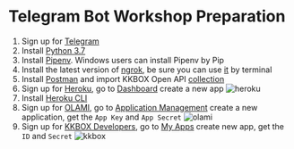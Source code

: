 # Telegram Bot Workshop Preparation

1. Sign up for [Telegram](https://telegram.org/)
2. Install [Python 3.7](https://www.python.org/downloads/)
3. Install [Pipenv](https://pipenv.readthedocs.io/en/latest/). Windows users can install Pipenv by Pip
4. Install the latest version of [ngrok](https://ngrok.com/download), be sure you can use [it](https://ngrok.com/product) by terminal
5. Install [Postman](https://www.getpostman.com/) and import KKBOX Open API [collection](https://www.getpostman.com/collections/985596e582e005b59df8)
6. Sign up for [Heroku](https://www.heroku.com/), go to [Dashboard](https://dashboard.heroku.com/apps) create a new app ![heroku](https://imgur.com/q2wXN8O.png)
7. Install [Heroku CLI](https://devcenter.heroku.com/articles/heroku-cli)
8. Sign up for [OLAMI](https://tw.olami.ai/), go to [Application Management](https://tw.olami.ai/open/website/applicationmanage/application_show) create a new application, get the `App Key` and `App Secret` ![olami](https://imgur.com/W3UDnIf.png) 
9. Sign up for [KKBOX Developers](https://developer.kkbox.com/), go to [My Apps](https://developer.kkbox.com/#/app) create new app, get the `ID` and `Secret` ![kkbox](https://i.imgur.com/Jhxsjsn.png)